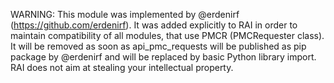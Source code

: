WARNING:
This module was implemented by @erdenirf (https://github.com/erdenirf).
It was added explicitly to RAI in order to maintain compatibility of all modules, that use PMCR (PMCRequester class).
It will be removed as soon as api_pmc_requests will be published as pip package by @erdenirf 
and will be replaced by basic Python library import.
RAI does not aim at stealing your intellectual property.
